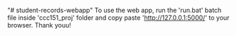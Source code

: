 "# student-records-webapp" 
To use the web app, run the 'run.bat' batch file inside 'ccc151_proj' folder and copy paste 'http://127.0.0.1:5000/' to your browser. Thank youu!